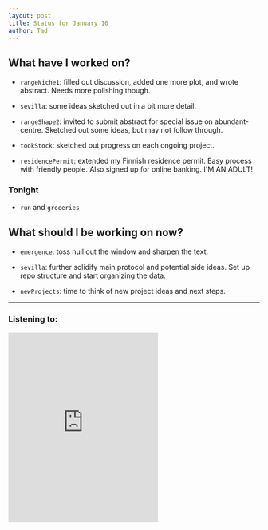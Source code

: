 ```yaml
---
layout: post 
title: Status for January 10 
author: Tad
---
```




## What have I worked on?

* `rangeNiche1`: filled out discussion, added one more plot, and wrote abstract. Needs more polishing though. 

* `sevilla`: some ideas sketched out in a bit more detail. 

* `rangeShape2`: invited to submit abstract for special issue on abundant-centre. Sketched out some ideas, but may not follow through. 

* `tookStock`: sketched out progress on each ongoing project. 

* `residencePermit`: extended my Finnish residence permit. Easy process with friendly people. Also signed up for online banking. I'M AN ADULT!





### Tonight

* `run` and `groceries`







## What should I be working on now?

* `emergence`: toss null out the window and sharpen the text.

* `sevilla`: further solidify main protocol and potential side ideas. Set up repo structure and start organizing the data. 

* `newProjects`: time to think of new project ideas and next steps. 






--- 

### Listening to:

<iframe src="https://open.spotify.com/embed/track/7jZBPuJmkOsfPkwFD30dAA" width="300" height="380" frameborder="0" allowtransparency="true" allow="encrypted-media"></iframe>

<i class='fa fa-code' style='color:pink'></i>
